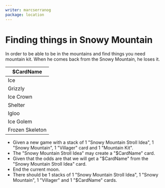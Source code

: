 ```yaml
---
writer: marcserranog
package: location
---
```


# Finding things in Snowy Mountain

In order to be able to be in the mountains and find things you need mountain kit. 
When he comes back from the Snowy Mountain, he loses it.

| $CardName        |
|------------------|
| Ice              |
| Grizzly          |
| Ice Crown        |
| Shelter          |
| Igloo            |
| Ice Golem        |
| Frozen Skeleton  |


 * Given a new game with a stack of 1 "Snowy Mountain Stroll Idea", 1 "Snowy Mountain", 1 "Villager" card and 1 "Mountain Kit".
 * The "Snowy Mountain Stroll Idea" may create a "$CardName" card.
 * Given that the odds are that we will get a "$CardName" from the "Snowy Mountain Stroll Idea" card.
 * End the current moon.
 * There should be 1 stacks of 1 "Snowy Mountain Stroll Idea", 1 "Snowy Mountain", 1 "Villager" and 1 "$CardName" cards.
